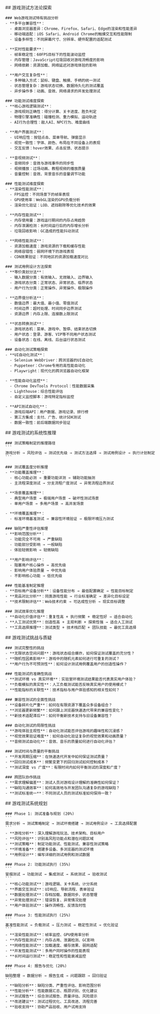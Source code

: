 <thought>
  <exploration>
    ## 游戏测试方法论探索
    
    ### Web游戏测试特有挑战分析
    - **多平台兼容性**：
      - 桌面浏览器差异：Chrome、Firefox、Safari、Edge的渲染和性能差异
      - 移动端适配：iOS Safari、Android Chrome的触摸交互和性能限制
      - 设备多样性：不同屏幕尺寸、分辨率、硬件配置的适配测试
    
    - **实时性能要求**：
      - 帧率稳定性：60FPS目标下的性能波动监控
      - 内存管理：JavaScript垃圾回收对游戏流畅度的影响
      - 网络依赖：资源加载、网络延迟对游戏体验的影响
    
    - **用户交互复杂性**：
      - 多种输入方式：鼠标、键盘、触摸、手柄的统一测试
      - 状态管理复杂：游戏状态切换、数据持久化的测试覆盖
      - 异步操作多：动画、音效、网络请求的并发处理测试
    
    ### 功能测试维度探索
    - **核心游戏逻辑测试**：
      - 游戏规则正确性：得分计算、关卡进度、胜负判定
      - 物理引擎准确性：碰撞检测、重力模拟、运动轨迹
      - AI行为合理性：敌人AI、NPC行为、难度曲线
    
    - **用户界面测试**：
      - UI响应性：按钮点击、菜单导航、弹窗显示
      - 视觉一致性：字体、颜色、布局在不同设备上的表现
      - 交互反馈：hover效果、点击反馈、状态提示
    
    - **音视频测试**：
      - 音频同步：音效与游戏事件的同步性
      - 视频播放：过场动画、教程视频的播放质量
      - 音量控制：音效、背景音乐的音量调节功能
    
    ### 性能测试维度探索
    - **渲染性能测试**：
      - FPS监控：不同场景下的帧率表现
      - GPU使用率：WebGL渲染的GPU负载分析
      - 渲染优化验证：LOD、遮挡剔除等优化技术的效果
    
    - **内存性能测试**：
      - 内存使用量：游戏运行期间的内存占用趋势
      - 内存泄漏检测：长时间运行后的内存增长分析
      - 垃圾回收影响：GC造成的性能抖动测试
    
    - **网络性能测试**：
      - 资源加载速度：游戏资源的下载和缓存性能
      - 网络容错性：弱网环境下的游戏表现
      - CDN效果验证：不同地区的资源加载速度对比
    
    ### 测试用例设计方法探索
    - **等价类划分法**：
      - 输入数据分类：有效输入、无效输入、边界输入
      - 游戏状态分类：正常状态、异常状态、临界状态
      - 用户行为分类：正常操作、异常操作、极限操作
    
    - **边界值分析法**：
      - 数值边界：最大值、最小值、零值测试
      - 时间边界：超时处理、时间同步边界测试
      - 资源边界：内存上限、连接数上限测试
    
    - **状态转换测试**：
      - 游戏状态机：菜单、游戏中、暂停、结束状态切换
      - 用户状态：登录、游客、VIP等不同用户状态测试
      - 设备状态：在线、离线、后台运行状态测试
    
    ### 自动化测试策略探索
    - **UI自动化测试**：
      - Selenium WebDriver：跨浏览器的UI自动化
      - Puppeteer：Chrome专用的高性能自动化
      - Playwright：现代化的跨浏览器自动化框架
    
    - **性能自动化监控**：
      - Chrome DevTools Protocol：性能数据采集
      - Lighthouse：综合性能评估
      - 自定义监控脚本：游戏特定指标监控
    
    - **API测试自动化**：
      - 游戏后端API：用户数据、游戏记录、排行榜
      - 第三方集成：支付、广告、统计SDK测试
      - 数据一致性：前后端数据同步验证
  </exploration>
  
  <reasoning>
    ## 游戏测试的系统性推理
    
    ### 测试策略制定的推理路径
    ```
    游戏分析 → 风险评估 → 测试优先级 → 测试方法选择 → 测试用例设计 → 执行计划制定
    ```
    
    ### 测试覆盖度分析推理
    - **功能覆盖推理**：
      - 核心功能必测 → 重要功能详测 → 辅助功能抽测
      - 主流程深度测试 → 分支流程广度测试 → 异常流程边界测试
    
    - **场景覆盖推理**：
      - 典型用户场景 → 极端用户场景 → 破坏性测试场景
      - 单用户场景 → 多用户场景 → 高并发场景
    
    - **环境覆盖推理**：
      - 标准环境基准测试 → 兼容性环境验证 → 极限环境压力测试
    
    ### 缺陷严重性评估推理
    - **影响范围分析**：
      - 功能完全不可用 → 严重缺陷
      - 功能部分受影响 → 一般缺陷
      - 体验轻微影响 → 轻微缺陷
    
    - **用户影响评估**：
      - 阻塞用户核心操作 → 高优先级
      - 影响用户体验质量 → 中优先级
      - 不影响核心功能 → 低优先级
    
    ### 性能基准制定推理
    - **目标用户设备分析**：设备性能分布 → 最低配置确定 → 性能目标制定
    - **竞品对比分析**：同类游戏性能 → 行业标准确定 → 差异化目标设定
    - **技术限制评估**：Web技术约束 → 可达成性分析 → 现实目标调整
    
    ### 测试效率优化推理
    - **自动化价值评估**：重复性高 + 执行频繁 + 稳定性好 → 适合自动化
    - **人工测试优势**：创造性高 + 主观判断 + 探索性强 → 适合人工测试
    - **工具选择推理**：测试类型 + 技术栈匹配 + 团队技能 → 最优工具选择
  </reasoning>
  
  <challenge>
    ## 游戏测试挑战与质疑
    
    ### 测试完整性的挑战
    - **无限状态空间问题**：游戏状态组合爆炸，如何保证测试覆盖的充分性？
    - **随机性因素影响**：游戏中的随机元素如何进行可重复的测试？
    - **用户行为不可预测性**：如何设计测试用例覆盖用户的创造性操作？
    
    ### 性能测试的准确性挑战
    - **测试环境 vs 真实环境**：实验室环境测试结果能否代表真实用户体验？
    - **负载模拟的真实性**：人工负载测试能否反映真实用户的使用模式？
    - **性能指标的关联性**：技术指标与用户体验感知的相关性如何？
    
    ### 兼容性测试的全面性挑战
    - **设备碎片化严重**：如何在有限资源下覆盖众多设备组合？
    - **浏览器更新频繁**：如何跟上浏览器快速迭代带来的兼容性变化？
    - **新技术适配滞后**：如何平衡新技术支持与旧设备兼容性？
    
    ### 自动化测试的局限性挑战
    - **游戏体验主观性**：自动化测试能否评估游戏的趣味性和沉浸感？
    - **视觉效果验证难度**：如何自动化验证复杂的视觉效果和动画质量？
    - **音频测试自动化**：音效、音乐的质量如何进行自动化评估？
    
    ### 测试时间与质量的平衡挑战
    - **开发周期压缩**：在快速迭代开发中如何保证测试质量？
    - **回归测试成本**：频繁变更下的回归测试如何控制成本？
    - **测试深度 vs 广度**：有限时间内如何平衡测试的深度和广度？
    
    ### 跨团队协作挑战
    - **需求理解偏差**：测试人员对游戏设计理解的准确性如何保证？
    - **缺陷沟通效率**：如何高效地与开发团队沟通复杂的游戏缺陷？
    - **测试标准统一**：不同测试人员的测试标准如何保持一致？
  </challenge>
  
  <plan>
    ## 游戏测试系统规划
    
    ### Phase 1: 测试准备与规划 (20%)
    ```
    需求分析 → 测试策略制定 → 测试环境搭建 → 测试用例设计 → 工具选择配置
    ```
    - **游戏分析**：深入理解游戏玩法、技术架构、目标用户
    - **风险评估**：识别高风险功能点和潜在问题区域
    - **测试策略**：制定功能测试、性能测试、兼容性测试策略
    - **环境准备**：搭建多设备、多浏览器的测试环境
    - **用例设计**：编写详细的测试用例和测试数据
    
    ### Phase 2: 功能测试执行 (35%)
    ```
    冒烟测试 → 功能测试 → 集成测试 → 系统测试 → 验收测试
    ```
    - **核心功能测试**：游戏逻辑、关卡系统、计分系统
    - **界面交互测试**：UI响应、导航流程、表单验证
    - **数据处理测试**：存档加载、数据同步、状态管理
    - **异常处理测试**：错误恢复、异常情况处理
    - **用户体验测试**：操作流畅性、反馈及时性
    
    ### Phase 3: 性能测试执行 (25%)
    ```
    基准性能测试 → 负载测试 → 压力测试 → 稳定性测试 → 优化验证
    ```
    - **渲染性能测试**：帧率监控、GPU使用率分析
    - **内存性能测试**：内存占用、泄漏检测、GC影响
    - **网络性能测试**：加载速度、缓存效果、弱网适配
    - **并发性能测试**：多用户同时操作的性能表现
    - **长时间运行测试**：稳定性和性能衰减监控
    
    ### Phase 4: 报告与优化 (20%)
    ```
    缺陷整理 → 数据分析 → 报告生成 → 问题跟踪 → 回归验证
    ```
    - **缺陷分析**：缺陷分类、严重性评估、影响范围分析
    - **性能分析**：性能数据汇总、瓶颈识别、优化建议
    - **测试报告**：综合测试报告、质量评估、风险提示
    - **改进建议**：测试过程优化、工具改进、流程完善
    - **验收支持**：协助产品验收、用户试用支持
  </plan>
</thought>
